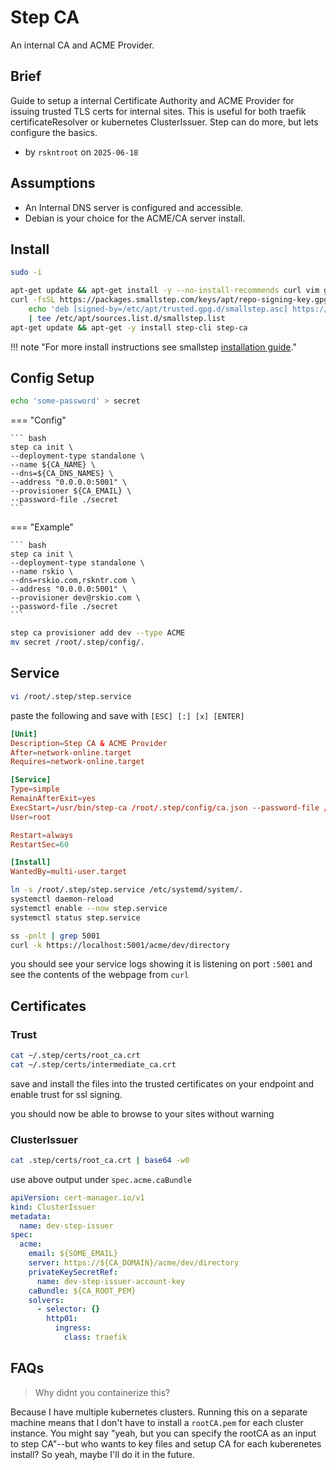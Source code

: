 # Step CA

An internal CA and ACME Provider.

## Brief

Guide to setup a internal Certificate Authority and ACME Provider
 for issuing trusted TLS certs for internal sites.
 This is useful for both traefik certificateResolver or kubernetes ClusterIssuer.
 Step can do more, but lets configure the basics.

- by `rskntroot` on `2025-06-18`

## Assumptions

- An Internal DNS server is configured and accessible.
- Debian is your choice for the ACME/CA server install.

## Install

``` bash
sudo -i
```

``` bash
apt-get update && apt-get install -y --no-install-recommends curl vim gpg ca-certificates
curl -fsSL https://packages.smallstep.com/keys/apt/repo-signing-key.gpg -o /etc/apt/trusted.gpg.d/smallstep.asc && \
    echo 'deb [signed-by=/etc/apt/trusted.gpg.d/smallstep.asc] https://packages.smallstep.com/stable/debian debs main' \
    | tee /etc/apt/sources.list.d/smallstep.list
apt-get update && apt-get -y install step-cli step-ca
```

!!! note "For more install instructions see smallstep [installation guide](https://smallstep.com/docs/step-ca/installation/)."

## Config Setup

``` bash
echo 'some-password' > secret
```

=== "Config"

    ``` bash
    step ca init \
    --deployment-type standalone \
    --name ${CA_NAME} \
    --dns=${CA_DNS_NAMES} \
    --address "0.0.0.0:5001" \
    --provisioner ${CA_EMAIL} \
    --password-file ./secret
    ```

=== "Example"

    ``` bash
    step ca init \
    --deployment-type standalone \
    --name rskio \
    --dns=rskio.com,rskntr.com \
    --address "0.0.0.0:5001" \
    --provisioner dev@rskio.com \
    --password-file ./secret
    ```

``` bash
step ca provisioner add dev --type ACME
mv secret /root/.step/config/.
```

## Service

``` bash
vi /root/.step/step.service
```

paste the following and save with `[ESC] [:] [x] [ENTER]`

``` toml
[Unit]
Description=Step CA & ACME Provider
After=network-online.target
Requires=network-online.target

[Service]
Type=simple
RemainAfterExit=yes
ExecStart=/usr/bin/step-ca /root/.step/config/ca.json --password-file /root/.step/config/secret
User=root

Restart=always
RestartSec=60

[Install]
WantedBy=multi-user.target
```

``` bash
ln -s /root/.step/step.service /etc/systemd/system/.
systemctl daemon-reload
systemctl enable --now step.service
systemctl status step.service
```

``` bash
ss -pnlt | grep 5001
curl -k https://localhost:5001/acme/dev/directory
```

you should see your service logs showing it is listening on port `:5001` and see the contents of the webpage from `curl`

## Certificates

### Trust

``` bash
cat ~/.step/certs/root_ca.crt
cat ~/.step/certs/intermediate_ca.crt
```

save and install the files into the trusted certificates on your endpoint and enable trust for ssl signing.

you should now be able to browse to your sites without warning

### ClusterIssuer

``` bash
cat .step/certs/root_ca.crt | base64 -w0
```

use above output under `spec.acme.caBundle`

``` yaml
apiVersion: cert-manager.io/v1
kind: ClusterIssuer
metadata:
  name: dev-step-issuer
spec:
  acme:
    email: ${SOME_EMAIL}
    server: https://${CA_DOMAIN}/acme/dev/directory
    privateKeySecretRef:
      name: dev-step-issuer-account-key
    caBundle: ${CA_ROOT_PEM}
    solvers:
      - selector: {}
        http01:
          ingress:
            class: traefik
```

## FAQs

> Why didnt you containerize this?

Because I have multiple kubernetes clusters.
 Running this on a separate machine means that I don't have to install a `rootCA.pem` for each cluster instance.
 You might say "yeah, but you can specify the rootCA as an input to step CA"--but who wants to key files and
 setup CA for each kuberenetes install?
 So yeah, maybe I'll do it in the future.
